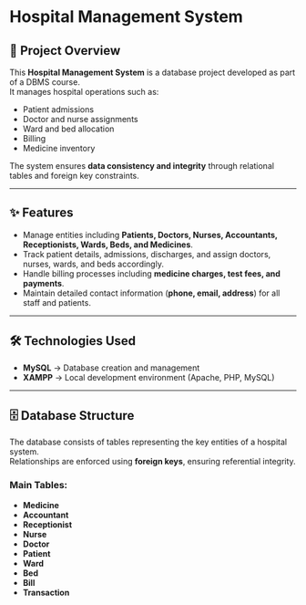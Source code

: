 # Hospital Management System

## 📌 Project Overview
This **Hospital Management System** is a database project developed as part of a DBMS course.  
It manages hospital operations such as:  
- Patient admissions  
- Doctor and nurse assignments  
- Ward and bed allocation  
- Billing  
- Medicine inventory  

The system ensures **data consistency and integrity** through relational tables and foreign key constraints.

---

## ✨ Features
- Manage entities including **Patients, Doctors, Nurses, Accountants, Receptionists, Wards, Beds, and Medicines**.  
- Track patient details, admissions, discharges, and assign doctors, nurses, wards, and beds accordingly.  
- Handle billing processes including **medicine charges, test fees, and payments**.  
- Maintain detailed contact information (**phone, email, address**) for all staff and patients.  

---

## 🛠️ Technologies Used
- **MySQL** → Database creation and management  
- **XAMPP** → Local development environment (Apache, PHP, MySQL)  

---

## 🗄️ Database Structure
The database consists of tables representing the key entities of a hospital system.  
Relationships are enforced using **foreign keys**, ensuring referential integrity.  

### Main Tables:
- **Medicine**  
- **Accountant**  
- **Receptionist**  
- **Nurse**  
- **Doctor**  
- **Patient**  
- **Ward**  
- **Bed**  
- **Bill**  
- **Transaction**  
